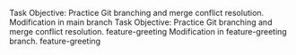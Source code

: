 Task Objective: Practice Git branching and merge conflict resolution.
Modification in main branch
Task Objective: Practice Git branching and merge conflict resolution.
feature-greeting
Modification in feature-greeting branch.
feature-greeting
